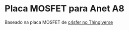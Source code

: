 # Placa MOSFET para Anet A8
Baseado na placa MOSFET de [c4sfer no Thingiverse](https://www.thingiverse.com/thing:2059114)
